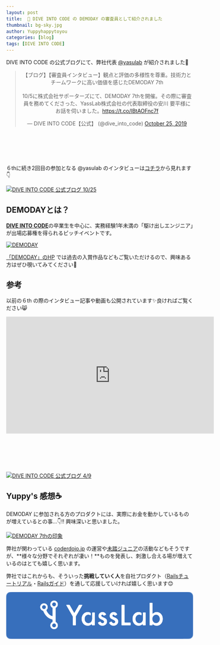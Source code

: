 ```yaml
---
layout: post
title:  💎 DIVE INTO CODE の DEMODAY の審査員として紹介されました
thumbnail: bg-sky.jpg
author: Yuppyhappytoyou
categories: [blog]
tags: [DIVE INTO CODE]
---
```


DIVE INTO CODE の公式ブログにて、弊社代表 [@yasulab](https://twitter.com/yasulab) が紹介されました🎉

<div class="center" style="margin-bottom: 100px;" align="center">
  <blockquote class="twitter-tweet"><p lang="ja" dir="ltr">【ブログ】【審査員インタビュー】観点と評価の多様性を尊重。技術力とチームワークに高い価値を感じたDEMODAY 7th<br><br>10/5に株式会社サポーターズにて、DEMODAY 7thを開催。その際に審査員を務めてくださった、YassLab株式会社の代表取締役の安川 要平様にお話を伺いました。<a href="https://t.co/lBtAOFnc7f">https://t.co/lBtAOFnc7f</a></p>&mdash; DIVE INTO CODE【公式】 (@dive_into_code) <a href="https://twitter.com/dive_into_code/status/1187715768940711936?ref_src=twsrc%5Etfw">October 25, 2019</a></blockquote>
</div>

６thに続き2回目の参加となる @yasulab のインタビューは[コチラ](https://diveintocode.jp/blogs/Interview/YoheiYasukawa7th)から見れます👇

[![DIVE INTO CODE 公式ブログ 10/25](https://i.gyazo.com/f6bc3dea0a07f0e6b1b1c94348132293.png)](https://diveintocode.jp/blogs/Interview/YoheiYasukawa7th)

## DEMODAYとは？

[**DIVE INTO CODE**](https://diveintocode.jp/)の卒業生を中心に、実務経験1年未満の「駆け出しエンジニア」が出場応募権を得られるピッチイベントです。

[![DEMODAY](https://i.gyazo.com/072cad8078fa0df7cb0ee7e9f17b79b4.png)](https://diveintocode.jp/demoday)

[「DEMODAY」のHP](https://diveintocode.jp/demoday) では過去の入賞作品などもご覧いただけるので、興味ある方はぜひ覗いてみてください👀

## 参考

以前の６th の際のインタビュー記事や動画も公開されています✨良ければご覧ください😸

<div class="video" style="margin-bottom: 100px;">
  <iframe width="560" height="315" src="https://www.youtube.com/embed/7ojPdNR8zng?rel=0&autoplay=0&showinfo=0&controls=1&fs=1&modestbranding=0" frameborder="0" allow="accelerometer; autoplay; encrypted-media; gyroscope; picture-in-picture" allowfullscreen></iframe>
</div>

[![DIVE INTO CODE 公式ブログ 4/9](https://i.gyazo.com/7992576c6632e79e5c9de621a65ba239.png)](https://diveintocode.jp/blogs/Interview/YoheiYasukawa6th)

## Yuppy's 感想☕️

DEMODAY に参加される方のプロダクトには、実際にお金を動かしているものが増えているとの事...👇!! 興味深いと思いました。

[![DEMODAY 7thの印象](https://i.gyazo.com/eb0475b633626cfdc09cd7003e190be5.png)](https://diveintocode.jp/blogs/Interview/YoheiYasukawa7th)

弊社が関わっている [coderdojo.jp](https://coderdojo.jp/) の運営や[未踏ジュニア](https://jr.mitou.org/)の活動などもそうですが、**様々な分野でそれぞれが凄い！**ものを発表し、刺激し合える場が増えているのはとても嬉しく思います。

弊社ではこれからも、そういった**挑戦していく人**を自社プロダクト（[Railsチュートリアル](https://railstutorial.jp/)・[Railsガイド](http://railsguides.j/)）を通して応援していければ嬉しく思います😊

[![YassLab Inc.](/img/logos/800x200.png)](/)


